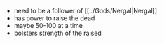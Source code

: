 - need to be a follower of [[../Gods/Nergal|Nergal]]
- has power to raise the dead
- maybe 50-100 at a time
- bolsters strength of the raised